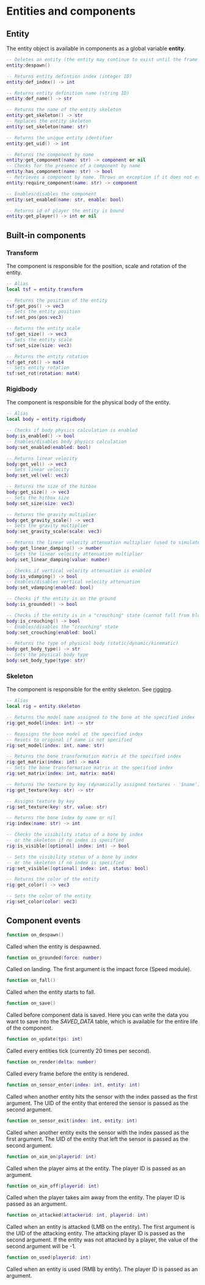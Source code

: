# Entities and components

## Entity

The entity object is available in components as a global variable **entity**.

```lua
-- Deletes an entity (the entity may continue to exist until the frame ends, but will not be displayed in that frame)
entity:despawn()

-- Returns entity defintion index (integer ID)
entity:def_index() -> int

-- Returns entity definition name (string ID)
entity:def_name() -> str

-- Returns the name of the entity skeleton
entity:get_skeleton() -> str
-- Replaces the entity skeleton
entity:set_skeleton(name: str)

-- Returns the unique entity identifier
entity:get_uid() -> int

-- Returns the component by name
entity:get_component(name: str) -> component or nil
-- Checks for the presence of a component by name
entity:has_component(name: str) -> bool
-- Retrieves a component by name. Throws an exception if it does not exist
entity:require_component(name: str) -> component

-- Enables/disables the component
entity:set_enabled(name: str, enable: bool)

-- Returns id of player the entity is bound
entity:get_player() -> int or nil
```

## Built-in components

### Transform

The component is responsible for the position, scale and rotation of the entity.

```lua
-- Alias
local tsf = entity.transform

-- Returns the position of the entity
tsf:get_pos() -> vec3
-- Sets the entity position
tsf:set_pos(pos:vec3)

-- Returns the entity scale 
tsf:get_size() -> vec3
-- Sets the entity scale
tsf:set_size(size: vec3)

-- Returns the entity rotation
tsf:get_rot() -> mat4
-- Sets entity rotation
tsf:set_rot(rotation: mat4)
```

### Rigidbody

The component is responsible for the physical body of the entity.

```lua
-- Alias
local body = entity.rigidbody

-- Checks if body physics calculation is enabled
body:is_enabled() -> bool
-- Enables/disables body physics calculation
body:set_enabled(enabled: bool)

-- Returns linear velocity
body:get_vel() -> vec3
-- Sets linear velocity
body:set_vel(vel: vec3)

-- Returns the size of the hitbox
body:get_size() -> vec3
-- Sets the hitbox size 
body:set_size(size: vec3)

-- Returns the gravity multiplier
body:get_gravity_scale() -> vec3
-- Sets the gravity multiplier
body:set_gravity_scale(scale: vec3)

-- Returns the linear velocity attenuation multiplier (used to simulate air resistance and friction)
body:get_linear_damping() -> number
-- Sets the linear velocity attenuation multiplier
body:set_linear_damping(value: number)

-- Checks if vertical velocity attenuation is enabled
body:is_vdamping() -> bool
-- Enables/disables vertical velocity attenuation
body:set_vdamping(enabled: bool)

-- Checks if the entity is on the ground
body:is_grounded() -> bool

-- Checks if the entity is in a "crouching" state (cannot fall from blocks)
body:is_crouching() -> bool
-- Enables/disables the "crouching" state
body:set_crouching(enabled: bool)

-- Returns the type of physical body (static/dynamic/kinematic)
body:get_body_type() -> str
-- Sets the physical body type
body:set_body_type(type: str)
```

### Skeleton

The component is responsible for the entity skeleton. See [rigging](../rigging.md).

```lua
-- Alias
local rig = entity.skeleton

-- Returns the model name assigned to the bone at the specified index
rig:get_model(index: int) -> str

-- Reassigns the bone model at the specified index
-- Resets to original if name is not specified
rig:set_model(index: int, name: str)

-- Returns the bone transformation matrix at the specified index
rig:get_matrix(index: int) -> mat4
-- Sets the bone transformation matrix at the specified index
rig:set_matrix(index: int, matrix: mat4)

-- Returns the texture by key (dynamically assigned textures - '$name')
rig:get_texture(key: str) -> str

-- Assigns texture by key
rig:set_texture(key: str, value: str)

-- Returns the bone index by name or nil
rig:index(name: str) -> int

-- Checks the visibility status of a bone by index 
-- or the skeleton if no index is specified
rig:is_visible([optional] index: int) -> bool

-- Sets the visibility status of a bone by index
-- or the skeleton if no index is specified
rig:set_visible([optional] index: int, status: bool)

-- Returns the color of the entity
rig:get_color() -> vec3

-- Sets the color of the entity
rig:set_color(color: vec3)
```

## Component events

```lua
function on_despawn()
```

Called when the entity is despawned.

```lua
function on_grounded(force: number)
```

Called on landing. The first argument is the impact force (Speed module).

```lua
function on_fall()
```

Called when the entity starts to fall.

```lua
function on_save()
```

Called before component data is saved. Here you can write the data you want to save into the *SAVED_DATA* table, which is available for the entire life of the component.

```lua
function on_update(tps: int)
```

Called every entities tick (currently 20 times per second).

```lua
function on_render(delta: number)
```

Called every frame before the entity is rendered.

```lua
function on_sensor_enter(index: int, entity: int)
```

Called when another entity hits the sensor with the index passed as the first argument. The UID of the entity that entered the sensor is passed as the second argument.

```lua
function on_sensor_exit(index: int, entity: int)
```

Called when another entity exits the sensor with the index passed as the first argument. The UID of the entity that left the sensor is passed as the second argument.

```lua
function on_aim_on(playerid: int)
```

Called when the player aims at the entity. The player ID is passed as an argument.

```lua
function on_aim_off(playerid: int)
```

Called when the player takes aim away from the entity. The player ID is passed as an argument.

```lua
function on_attacked(attackerid: int, playerid: int)
```

Called when an entity is attacked (LMB on the entity). The first argument is the UID of the attacking entity. The attacking player ID is passed as the second argument. If the entity was not attacked by a player, the value of the second argument will be -1.


```lua
function on_used(playerid: int)
```

Called when an entity is used (RMB by entity). The player ID is passed as an argument.
